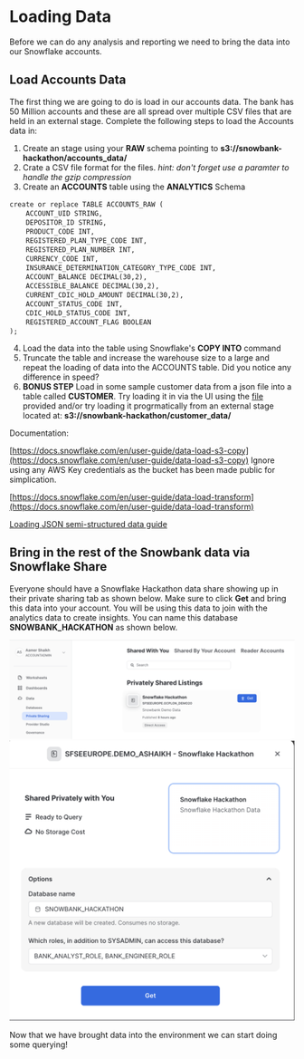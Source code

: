 # Loading Data
Before we can do any analysis and reporting we need to bring the data into our Snowflake accounts. 

## Load Accounts Data
The first thing we are going to do is load in our accounts data. The bank has 50 Million accounts and these are all spread over multiple CSV files that are held in an external stage. Complete the following steps to load the Accounts data in:

1. Create an stage using your **RAW** schema pointing to **s3://snowbank-hackathon/accounts_data/**
2. Crate a CSV file format for the files. *hint: don't forget use a paramter to handle the gzip compression*
3. Create an **ACCOUNTS** table using the **ANALYTICS** Schema
```
create or replace TABLE ACCOUNTS_RAW (
	ACCOUNT_UID STRING,
	DEPOSITOR_ID STRING,
	PRODUCT_CODE INT,
    REGISTERED_PLAN_TYPE_CODE INT,
	REGISTERED_PLAN_NUMBER INT,
	CURRENCY_CODE INT,
	INSURANCE_DETERMINATION_CATEGORY_TYPE_CODE INT,
	ACCOUNT_BALANCE DECIMAL(30,2),
	ACCESSIBLE_BALANCE DECIMAL(30,2),
	CURRENT_CDIC_HOLD_AMOUNT DECIMAL(30,2),
	ACCOUNT_STATUS_CODE INT,
	CDIC_HOLD_STATUS_CODE INT,
	REGISTERED_ACCOUNT_FLAG BOOLEAN
);

```
4. Load the data into the table using Snowflake's **COPY INTO** command
5. Truncate the table and increase the warehouse size to a large and repeat the loading of data into the ACCOUNTS table. Did you notice any difference in speed?
6. **BONUS STEP** Load in some sample customer data from a json file into a table called **CUSTOMER**. Try loading it in via the UI using the [file](/Loading%20Data/customer_data.json) provided and/or try loading it progrmatically from an external stage located at: **s3://snowbank-hackathon/customer_data/**

Documentation: 

[https://docs.snowflake.com/en/user-guide/data-load-s3-copy](https://docs.snowflake.com/en/user-guide/data-load-s3-copy) Ignore using any AWS Key credentials as the bucket has been made public for simplication.

[https://docs.snowflake.com/en/user-guide/data-load-transform](https://docs.snowflake.com/en/user-guide/data-load-transform)

[Loading JSON semi-structured data guide](https://quickstarts.snowflake.com/guide/getting_started_with_snowflake/#6)

## Bring in the rest of the Snowbank data via Snowflake Share
Everyone should have a Snowflake Hackathon data share showing up in their private sharing tab as shown below. Make sure to click **Get** and bring this data into your account. You will be using this data to join with the analytics data to create insights. You can name this database **SNOWBANK_HACKATHON** as shown below.

![Private_listing](../images/listings.png)
![Get_Data](../images/get.png)

Now that we have brought data into the environment we can start doing some querying!
